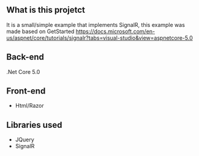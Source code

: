 ## What is this projetct

It is a small/simple example that implements SignalR, this example was made based on GetStarted https://docs.microsoft.com/en-us/aspnet/core/tutorials/signalr?tabs=visual-studio&view=aspnetcore-5.0

## Back-end

.Net Core 5.0

## Front-end

- Html/Razor

## Libraries used

- JQuery
- SignalR
